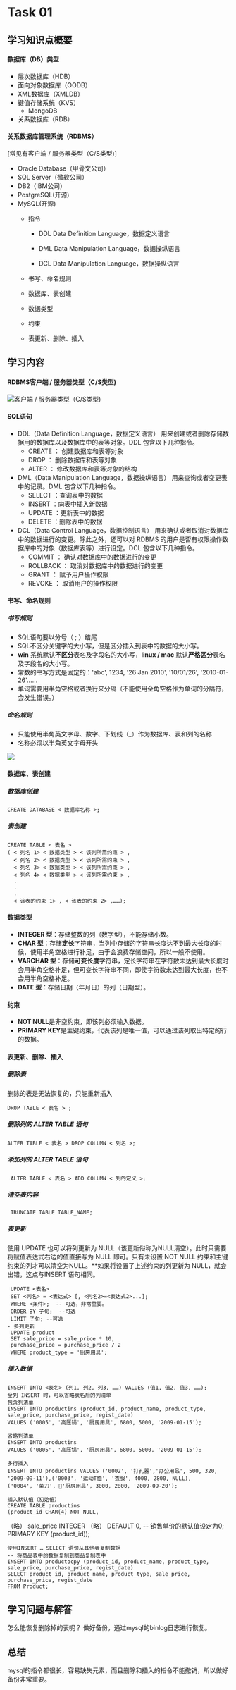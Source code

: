 # Task 01
## 学习知识点概要
#### 数据库（DB）类型

- 层次数据库（HDB）
- 面向对象数据库（OODB）
- XML数据库（XMLDB）
- 键值存储系统（KVS）
	- MongoDB
- 关系数据库（RDB）

#### 关系数据库管理系统（RDBMS）

[常见有客户端 / 服务器类型（C/S类型)]
- Oracle Database（甲骨文公司）
- SQL Server（微软公司）
- DB2（IBM公司）
- PostgreSQL(开源)
- MySQL(开源)
	- 指令
		- DDL
		  Data Definition Language，数据定义语言

		- DML
		  Data Manipulation Language，数据操纵语言

		- DCL
		  Data Manipulation Language，数据操纵语言

	- 书写、命名规则
	- 数据库、表创建
	- 数据类型
	- 约束
	- 表更新、删除、插入
   
## 学习内容

#### RDBMS客户端 / 服务器类型（C/S类型)
![客户端 / 服务器类型（C/S类型)](https://img.alicdn.com/imgextra/i2/O1CN01kROUDI22ITX6Evayf_!!6000000007097-0-tps-567-333.jpg)

#### SQL语句
- DDL（Data Definition Language，数据定义语言） 用来创建或者删除存储数据用的数据库以及数据库中的表等对象。DDL 包含以下几种指令。
    - CREATE ： 创建数据库和表等对象
    - DROP ： 删除数据库和表等对象
    - ALTER ： 修改数据库和表等对象的结构
- DML（Data Manipulation Language，数据操纵语言） 用来查询或者变更表中的记录。DML 包含以下几种指令。
    - SELECT ：查询表中的数据
    - INSERT ：向表中插入新数据
    - UPDATE ：更新表中的数据
    - DELETE ：删除表中的数据
- DCL（Data Control Language，数据控制语言） 用来确认或者取消对数据库中的数据进行的变更。除此之外，还可以对 RDBMS 的用户是否有权限操作数据库中的对象（数据库表等）进行设定。DCL 包含以下几种指令。
    - COMMIT ： 确认对数据库中的数据进行的变更
    - ROLLBACK ： 取消对数据库中的数据进行的变更
    - GRANT ： 赋予用户操作权限
    - REVOKE ： 取消用户的操作权限
      
#### 书写、命名规则
##### 书写规则
- SQL语句要以分号（ ; ）结尾
- SQL不区分关键字的大小写，但是区分插入到表中的数据的大小写。
- **win** 系统默认**不区分**表名及字段名的大小写，**linux / mac** 默认**严格区分**表名及字段名的大小写。
- 常数的书写方式是固定的：'abc', 1234, '26 Jan 2010', '10/01/26', '2010-01-26'......
- 单词需要用半角空格或者换行来分隔（不能使用全角空格作为单词的分隔符，会发生错误。）
##### 命名规则
- 只能使用半角英文字母、数字、下划线（_）作为数据库、表和列的名称
- 名称必须以半角英文字母开头
  
![](https://img.alicdn.com/imgextra/i2/O1CN01Rf1px41ttjCsSRlAc_!!6000000005960-2-tps-592-276.png)

#### 数据库、表创建
##### 数据库创建
    CREATE DATABASE < 数据库名称 >;
##### 表创建
    CREATE TABLE < 表名 >
    ( < 列名 1> < 数据类型 > < 该列所需约束 > ,
      < 列名 2> < 数据类型 > < 该列所需约束 > ,
      < 列名 3> < 数据类型 > < 该列所需约束 > ,
      < 列名 4> < 数据类型 > < 该列所需约束 > ,
      .
      .
      .
      < 该表的约束 1> , < 该表的约束 2> ,……);

#### 数据类型
- **INTEGER 型**：存储整数的列（数字型），不能存储小数。
- **CHAR 型**：存储**定长**字符串，当列中存储的字符串长度达不到最大长度的时候，使用半角空格进行补足，由于会浪费存储空间，所以一般不使用。
- **VARCHAR 型**：存储**可变长度**字符串，定长字符串在字符数未达到最大长度时会用半角空格补足，但可变长字符串不同，即使字符数未达到最大长度，也不会用半角空格补足。
- **DATE 型**：存储日期（年月日）的列（日期型）。

#### 约束
- **NOT NULL**是非空约束，即该列必须输入数据。
- **PRIMARY KEY**是主键约束，代表该列是唯一值，可以通过该列取出特定的行的数据。

#### 表更新、删除、插入
##### 删除表
删除的表是无法恢复的，只能重新插入

    DROP TABLE < 表名 > ;
##### 删除列的 ALTER TABLE 语句
    ALTER TABLE < 表名 > DROP COLUMN < 列名 >;
##### 添加列的 ALTER TABLE 语句
     ALTER TABLE < 表名 > ADD COLUMN < 列的定义 >;
##### 清空表内容
     TRUNCATE TABLE TABLE_NAME;
##### 表更新
使用 UPDATE 也可以将列更新为 NULL（该更新俗称为NULL清空）。此时只需要将赋值表达式右边的值直接写为 NULL 即可。只有未设置 NOT NULL 约束和主键约束的列才可以清空为NULL。**如果将设置了上述约束的列更新为 NULL，就会出错，这点与INSERT 语句相同。

     UPDATE <表名>
     SET <列名> = <表达式> [, <列名2>=<表达式2>...];  
     WHERE <条件>;  -- 可选，非常重要。
     ORDER BY 子句;  --可选
     LIMIT 子句; --可选
	- 多列更新
     UPDATE product
     SET sale_price = sale_price * 10,
	 purchase_price = purchase_price / 2
     WHERE product_type = '厨房用具';
     
##### 插入数据
    INSERT INTO <表名> (列1, 列2, 列3, ……) VALUES (值1, 值2, 值3, ……);
    全列 INSERT 时，可以省略表名后的列清单
    包含列清单
    INSERT INTO productins (product_id, product_name, product_type, sale_price, purchase_price, regist_date) 
    VALUES ('0005', '高压锅', '厨房用具', 6800, 5000, '2009-01-15');

    省略列清单
    INSERT INTO productins 
    VALUES ('0005', '高压锅', '厨房用具', 6800, 5000, '2009-01-15');

    多行插入
    INSERT INTO productins VALUES ('0002', '打孔器','办公用品', 500, 320, '2009-09-11'),('0003', '运动T恤', '衣服', 4000, 2800, NULL),
    ('0004', '菜刀', '厨房用具', 3000, 2800, '2009-09-20');  

    插入默认值（初始值）
    CREATE TABLE productins
    (product_id CHAR(4) NOT NULL,
   （略）
    sale_price INTEGER
   （略）	DEFAULT 0, -- 销售单价的默认值设定为0;
    PRIMARY KEY (product_id)); 

    使用INSERT … SELECT 语句从其他表复制数据
    -- 将商品表中的数据复制到商品复制表中
    INSERT INTO productocpy (product_id, product_name, product_type, sale_price, purchase_price, regist_date)
    SELECT product_id, product_name, product_type, sale_price, 
    purchase_price, regist_date
    FROM Product;  

## 学习问题与解答
怎么能恢复删除掉的表呢？
做好备份，通过mysql的binlog日志进行恢复。

## 总结
mysql的指令都很长，容易缺失元素，而且删除和插入的指令不能撤销，所以做好备份非常重要。






